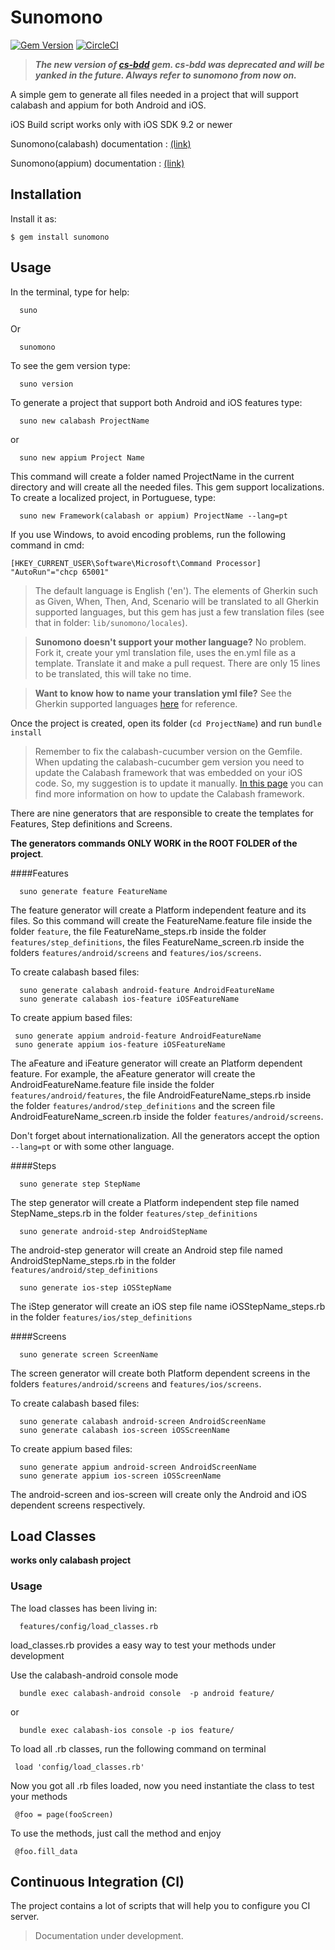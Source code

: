 # Sunomono

[![Gem Version](https://badge.fury.io/rb/sunomono.svg)](https://badge.fury.io/rb/sunomono)  [![CircleCI](https://circleci.com/gh/concretesolutions/sunomono/tree/master.svg?style=svg)](https://circleci.com/gh/concretesolutions/sunomono/tree/master)

> ***The new version of [cs-bdd](https://rubygems.org/gems/cs-bdd) gem. cs-bdd was deprecated and will be yanked in the future. Always refer to sunomono from now on.***

A simple gem to generate all files needed in a project that will support calabash and appium for both Android and iOS.

iOS Build script works only with iOS SDK 9.2 or newer

Sunomono(calabash) documentation : [(link)](https://github.com/concretesolutions/sunomono/SUNOMONO_CALABASH.md)

Sunomono(appium) documentation :  [(link)](https://github.com/concretesolutions/sunomono/SUNOMONO_APPPIUM.md)

## Installation

Install it as:

    $ gem install sunomono

## Usage

In the terminal, type for help:

```
  suno
```

Or

```
  sunomono
```

To see the gem version type:

```
  suno version
```

To generate a project that support both Android and iOS features type:

```
  suno new calabash ProjectName
```

or 

```
  suno new appium Project Name
```

This command will create a folder named ProjectName in the current directory and will create all the needed files. This gem support localizations. To create a localized project, in Portuguese, type:

```
  suno new Framework(calabash or appium) ProjectName --lang=pt
```

If you use Windows, to avoid encoding problems, run the following command in cmd:

```
[HKEY_CURRENT_USER\Software\Microsoft\Command Processor] "AutoRun"="chcp 65001"
```


  > The default language is English ('en'). The elements of Gherkin such as Given, When, Then, And, Scenario will be translated to all Gherkin supported languages, but this gem has just a few translation files (see that in folder: `lib/sunomono/locales`).

  > **Sunomono doesn't support your mother language?** No problem. Fork it, create your yml translation file, uses the en.yml file as a template. Translate it and make a pull request. There are only 15 lines to be translated, this will take no time.

  > **Want to know how to name your translation yml file?** See the Gherkin supported languages [here](https://github.com/cucumber/gherkin/blob/master/lib/gherkin/i18n.json) for reference.

Once the project is created, open its folder (`cd ProjectName`) and run `bundle install`

  > Remember to fix the calabash-cucumber version on the Gemfile. When updating the calabash-cucumber gem version you need to update the Calabash framework that was embedded on your iOS code. So, my suggestion is to update it manually. [In this page](https://github.com/calabash/calabash-ios/wiki/B1-Updating-your-Calabash-iOS-version) you can find more information on how to update the Calabash framework.


There are nine generators that are responsible to create the templates for Features, Step definitions and Screens.

**The generators commands ONLY WORK in the ROOT FOLDER of the project**.

####Features

```
  suno generate feature FeatureName
```
The feature generator will create a Platform independent feature and its files. So this command will create the FeatureName.feature file inside the folder `feature`, the file FeatureName_steps.rb inside the folder `features/step_definitions`, the files FeatureName_screen.rb inside the folders `features/android/screens` and `features/ios/screens`.

To create calabash based files:

```
  suno generate calabash android-feature AndroidFeatureName
  suno generate calabash ios-feature iOSFeatureName
```

To create appium based files:

```
 suno generate appium android-feature AndroidFeatureName
 suno generate appium ios-feature iOSFeatureName

```

The aFeature and iFeature generator will create an Platform dependent feature. For example, the aFeature generator will create the AndroidFeatureName.feature file inside the folder `features/android/features`, the file AndroidFeatureName_steps.rb inside the folder `features/androd/step_definitions` and the screen file AndroidFeatureName_screen.rb inside the folder `features/android/screens`.


Don't forget about internationalization. All the generators accept the option `--lang=pt` or with some other language.

####Steps

```
  suno generate step StepName
```
The step generator will create a Platform independent step file named StepName_steps.rb in the folder `features/step_definitions`


```
  suno generate android-step AndroidStepName
```
The android-step generator will create an Android step file named AndroidStepName_steps.rb in the folder `features/android/step_definitions`


```
  suno generate ios-step iOSStepName
```
The iStep generator will create an iOS step file name iOSStepName_steps.rb in the folder `features/ios/step_definitions`



####Screens

```
  suno generate screen ScreenName
```
The screen generator will create both Platform dependent screens in the folders `features/android/screens` and `features/ios/screens`.

To create calabash based files:

```
  suno generate calabash android-screen AndroidScreenName
  suno generate calabash ios-screen iOSScreenName
```

To create appium based files:

```
  suno generate appium android-screen AndroidScreenName
  suno generate appium ios-screen iOSScreenName
```

The android-screen and ios-screen will create only the Android and iOS dependent screens respectively.

## Load Classes
**works only calabash project**
### Usage

The load classes has been living in: 

```
  features/config/load_classes.rb
```

load_classes.rb provides a easy way to test your methods under development


Use the calabash-android console mode 

````
  bundle exec calabash-android console  -p android feature/
````

or

````
  bundle exec calabash-ios console -p ios feature/
````

To load all .rb classes, run the following command on terminal

````
 load 'config/load_classes.rb'
````

Now you got all .rb files loaded, now you need instantiate the class to test your methods

```
 @foo = page(fooScreen)
```

To use the methods, just call the method and enjoy 

```
 @foo.fill_data
```


## Continuous Integration (CI)

The project contains a lot of scripts that will help you to configure you CI server.

> Documentation under development.

